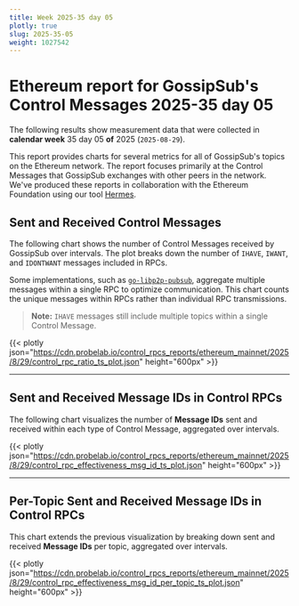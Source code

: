 ```yaml
---
title: Week 2025-35 day 05
plotly: true
slug: 2025-35-05
weight: 1027542
---
```


# Ethereum report for GossipSub's Control Messages 2025-35 day 05

The following results show measurement data that were collected in **calendar week** 35  day 05 **of** 
2025 (`2025-08-29`).

This report provides charts for several metrics for all of GossipSub's topics on the Ethereum network.
The report focuses primarily at the Control Messages that GossipSub exchanges with other peers in the network.
We've produced these reports in collaboration with the Ethereum Foundation using our tool [Hermes](/tools/hermes).

## Sent and Received Control Messages

The following chart shows the number of Control Messages received by GossipSub over  intervals. The plot breaks down the number of `IHAVE`, `IWANT`, and `IDONTWANT` messages included in RPCs.

Some implementations, such as [`go-libp2p-pubsub`](https://github.com/libp2p/go-libp2p-pubsub), aggregate multiple messages within a single RPC to optimize communication. This chart counts the unique messages within RPCs rather than individual RPC transmissions.

> **Note:** `IHAVE` messages still include multiple topics within a single Control Message.

{{< plotly json="https://cdn.probelab.io/control_rpcs_reports/ethereum_mainnet/2025/8/29/control_rpc_ratio_ts_plot.json" height="600px" >}}

---

## Sent and Received Message IDs in Control RPCs

The following chart visualizes the number of **Message IDs** sent and received within each type of Control Message, aggregated over  intervals.

{{< plotly json="https://cdn.probelab.io/control_rpcs_reports/ethereum_mainnet/2025/8/29/control_rpc_effectiveness_msg_id_ts_plot.json" height="600px" >}}

---

## Per-Topic Sent and Received Message IDs in Control RPCs

This chart extends the previous visualization by breaking down sent and received **Message IDs** per topic, aggregated over  intervals.

{{< plotly json="https://cdn.probelab.io/control_rpcs_reports/ethereum_mainnet/2025/8/29/control_rpc_effectiveness_msg_id_per_topic_ts_plot.json" height="600px" >}}